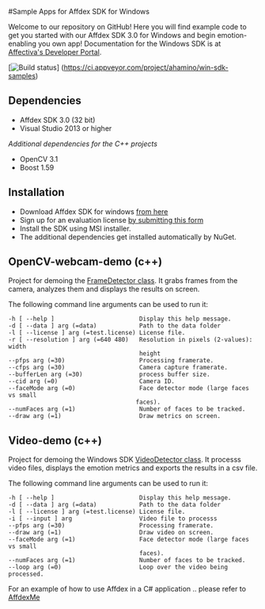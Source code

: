 #Sample Apps for Affdex SDK for Windows 

Welcome to our repository on GitHub! Here you will find example code to get you started with our Affdex SDK 3.0 for Windows and begin emotion-enabling you own app!  Documentation for the Windows SDK is at <a href=http://developer.affectiva.com/windows/>Affectiva's Developer Portal</a>.

[![Build status](https://ci.appveyor.com/api/projects/status/pn2y9h8a3nnkiw41?svg=true)]
(https://ci.appveyor.com/project/ahamino/win-sdk-samples)

Dependencies
------------

- Affdex SDK 3.0 (32 bit)
- Visual Studio 2013 or higher


*Additional dependencies for the C++ projects*

- OpenCV 3.1
- Boost 1.59

Installation
------------
- Download Affdex SDK for windows [from here](http://developer.affectiva.com/downloads)
- Sign up for an evaluation license [by submitting this form](http://www.affectiva.com/45-day-free-trial/)
- Install the SDK using MSI installer.
- The additional dependencies get installed automatically by NuGet.


OpenCV-webcam-demo (c++)
------------------

Project for demoing the [FrameDetector class](http://developer.affectiva.com/v3/windows/analyze-frames/). It grabs frames from the camera, analyzes them and displays the results on screen.

The following command line arguments can be used to run it:

    -h [ --help ]                        Display this help message.
    -d [ --data ] arg (=data)            Path to the data folder
    -l [ --license ] arg (=test.license) License file.
    -r [ --resolution ] arg (=640 480)   Resolution in pixels (2-values): width
                                         height
    --pfps arg (=30)                     Processing framerate.
    --cfps arg (=30)                     Camera capture framerate.
    --bufferLen arg (=30)                process buffer size.
    --cid arg (=0)                       Camera ID.
    --faceMode arg (=0)                  Face detector mode (large faces vs small
                                        faces).
    --numFaces arg (=1)                  Number of faces to be tracked.
    --draw arg (=1)                      Draw metrics on screen.

Video-demo (c++)
----------

Project for demoing the Windows SDK [VideoDetector class](http://developer.affectiva.com/v3/windows/analyze-video/). It processs video files, displays the emotion metrics and exports the results in a csv file.

The following command line arguments can be used to run it:

    -h [ --help ]                        Display this help message.
    -d [ --data ] arg (=data)            Path to the data folder
    -l [ --license ] arg (=test.license) License file.
    -i [ --input ] arg                   Video file to processs
    --pfps arg (=30)                     Processing framerate.
    --draw arg (=1)                      Draw video on screen.
    --faceMode arg (=1)                  Face detector mode (large faces vs small
                                         faces).
    --numFaces arg (=1)                  Number of faces to be tracked.
    --loop arg (=0)                      Loop over the video being processed.


For an example of how to use Affdex in a C# application .. please refer to [AffdexMe](https://github.com/affectiva/affdexme-win)
